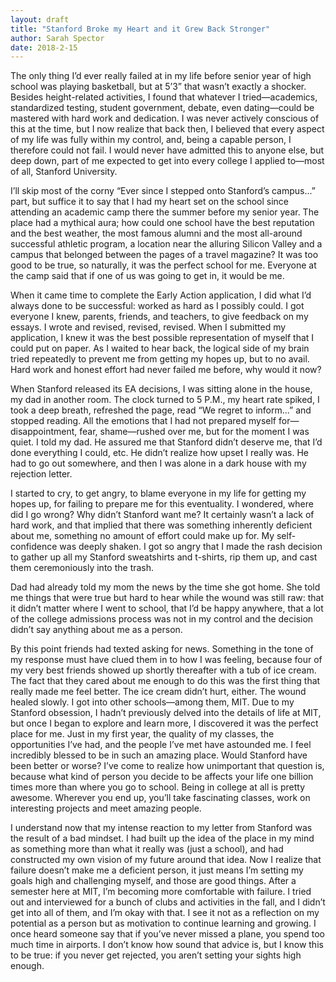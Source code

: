 ```yaml
---
layout: draft
title: "Stanford Broke my Heart and it Grew Back Stronger"
author: Sarah Spector
date: 2018-2-15
---
```


The only thing I’d ever really failed at in my life before senior year of high school was playing basketball, but at 5’3” that wasn’t exactly a shocker. Besides height-related activities, I found that whatever I tried—academics, standardized testing, student government, debate, even dating—could be mastered with hard work and dedication. I was never actively conscious of this at the time, but I now realize that back then, I believed that every aspect of my life was fully within my control, and, being a capable person, I therefore could not fail. I would never have admitted this to anyone else, but deep down, part of me expected to get into every college I applied to—most of all, Stanford University.

I’ll skip most of the corny “Ever since I stepped onto Stanford’s campus...” part, but suffice it to say that I had my heart set on the school since attending an academic camp there the summer before my senior year. The place had a mythical aura; how could one school have the best reputation and the best weather, the most famous alumni and the most all-around successful athletic program, a location near the alluring Silicon Valley and a campus that belonged between the pages of a travel magazine? It was too good to be true, so naturally, it was the perfect school for me. Everyone at the camp said that if one of us was going to get in, it would be me.

When it came time to complete the Early Action application, I did what I’d always done to be successful: worked as hard as I possibly could. I got everyone I knew, parents, friends, and teachers, to give feedback on my essays. I wrote and revised, revised, revised. When I submitted my application, I knew it was the best possible representation of myself that I could put on paper. As I waited to hear back, the logical side of my brain tried repeatedly to prevent me from getting my hopes up, but to no avail. Hard work and honest effort had never failed me before, why would it now?

When Stanford released its EA decisions, I was sitting alone in the house, my dad in another room. The clock turned to 5 P.M., my heart rate spiked, I took a deep breath, refreshed the page, read “We regret to inform...” and stopped reading. All the emotions that I had not prepared myself for—disappointment, fear, shame—rushed over me, but for the moment I was quiet. I told my dad. He assured me that Stanford didn’t deserve me, that I’d done everything I could, etc. He didn’t realize how upset I really was. He had to go out somewhere, and then I was alone in a dark house with my rejection letter.

I started to cry, to get angry, to blame everyone in my life for getting my hopes up, for failing to prepare me for this eventuality. I wondered, where did I go wrong? Why didn’t Stanford want me? It certainly wasn’t a lack of hard work, and that implied that there was something inherently deficient about me, something no amount of effort could make up for. My self-confidence was deeply shaken. I got so angry that I made the rash decision to gather up all my Stanford sweatshirts and t-shirts, rip them up, and cast them ceremoniously into the trash.

Dad had already told my mom the news by the time she got home. She told me things that were true but hard to hear while the wound was still raw: that it didn’t matter where I went to school, that I’d be happy anywhere, that a lot of the college admissions process was not in my control and the decision didn’t say anything about me as a person.

By this point friends had texted asking for news. Something in the tone of my response must have clued them in to how I was feeling, because four of my very best friends showed up shortly thereafter with a tub of ice cream. The fact that they cared about me enough to do this was the first thing that really made me feel better. The ice cream didn’t hurt, either. The wound healed slowly. I got into other schools—among them, MIT. Due to my Stanford obsession, I hadn’t previously delved into the details of life at MIT, but once I began to explore and learn more, I discovered it was the perfect place for me. Just in my first year, the quality of my classes, the opportunities I’ve had, and the people I’ve met have astounded me. I feel incredibly blessed to be in such an amazing place. Would Stanford have been better or worse? I’ve come to realize how unimportant that question is, because what kind of person you decide to be affects your life one billion times more than where you go to school. Being in college at all is pretty awesome. Wherever you end up, you’ll take fascinating classes, work on interesting projects and meet amazing people.

I understand now that my intense reaction to my letter from Stanford was the result of a bad mindset. I had built up the idea of the place in my mind as something more than what it really was (just a school), and had constructed my own vision of my future around that idea. Now I realize that failure doesn’t make me a deficient person, it just means I’m setting my goals high and challenging myself, and those are good things. After a semester here at MIT, I’m becoming more comfortable with failure. I tried out and interviewed for a bunch of clubs and activities in the fall, and I didn’t get into all of them, and I’m okay with that. I see it not as a reflection on my potential as a person but as motivation to continue learning and growing. I once heard someone say that if you’ve never missed a plane, you spend too much time in airports. I don’t know how sound that advice is, but I know this to be true: if you never get rejected, you aren’t setting your sights high enough.
